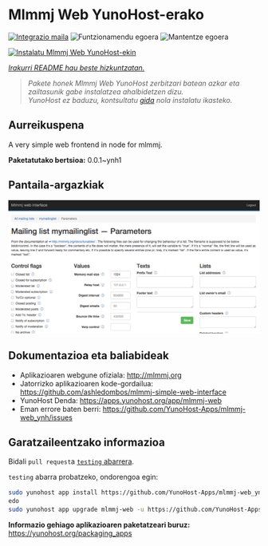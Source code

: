<!--
Ohart ongi: README hau automatikoki sortu da <https://github.com/YunoHost/apps/tree/master/tools/readme_generator>ri esker
EZ editatu eskuz.
-->

# Mlmmj Web YunoHost-erako

[![Integrazio maila](https://dash.yunohost.org/integration/mlmmj-web.svg)](https://ci-apps.yunohost.org/ci/apps/mlmmj-web/) ![Funtzionamendu egoera](https://ci-apps.yunohost.org/ci/badges/mlmmj-web.status.svg) ![Mantentze egoera](https://ci-apps.yunohost.org/ci/badges/mlmmj-web.maintain.svg)

[![Instalatu Mlmmj Web YunoHost-ekin](https://install-app.yunohost.org/install-with-yunohost.svg)](https://install-app.yunohost.org/?app=mlmmj-web)

*[Irakurri README hau beste hizkuntzatan.](./ALL_README.md)*

> *Pakete honek Mlmmj Web YunoHost zerbitzari batean azkar eta zailtasunik gabe instalatzea ahalbidetzen dizu.*  
> *YunoHost ez baduzu, kontsultatu [gida](https://yunohost.org/install) nola instalatu ikasteko.*

## Aurreikuspena

A very simple web frontend in node for mlmmj.

**Paketatutako bertsioa:** 0.0.1~ynh1

## Pantaila-argazkiak

![Mlmmj Web(r)en pantaila-argazkia](./doc/screenshots/screenshot.png)

## Dokumentazioa eta baliabideak

- Aplikazioaren webgune ofiziala: <http://mlmmj.org>
- Jatorrizko aplikazioaren kode-gordailua: <https://github.com/ashledombos/mlmmj-simple-web-interface>
- YunoHost Denda: <https://apps.yunohost.org/app/mlmmj-web>
- Eman errore baten berri: <https://github.com/YunoHost-Apps/mlmmj-web_ynh/issues>

## Garatzaileentzako informazioa

Bidali `pull request`a [`testing` abarrera](https://github.com/YunoHost-Apps/mlmmj-web_ynh/tree/testing).

`testing` abarra probatzeko, ondorengoa egin:

```bash
sudo yunohost app install https://github.com/YunoHost-Apps/mlmmj-web_ynh/tree/testing --debug
edo
sudo yunohost app upgrade mlmmj-web -u https://github.com/YunoHost-Apps/mlmmj-web_ynh/tree/testing --debug
```

**Informazio gehiago aplikazioaren paketatzeari buruz:** <https://yunohost.org/packaging_apps>
